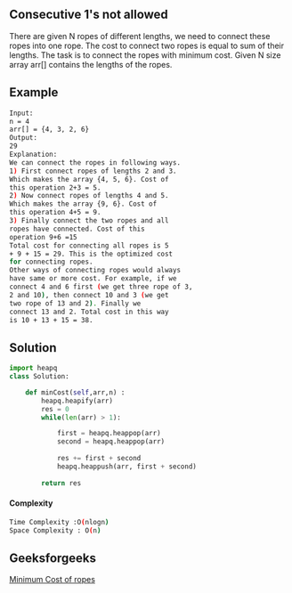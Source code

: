 ## Consecutive 1's not allowed
There are given N ropes of different lengths, we need to connect these ropes into one rope. 
The cost to connect two ropes is equal to sum of their lengths. The task is to connect the ropes 
with minimum cost. Given N size array arr[] contains the lengths of the ropes. 

## Example 
```bash
Input:
n = 4
arr[] = {4, 3, 2, 6}
Output: 
29
Explanation:
We can connect the ropes in following ways.
1) First connect ropes of lengths 2 and 3.
Which makes the array {4, 5, 6}. Cost of
this operation 2+3 = 5. 
2) Now connect ropes of lengths 4 and 5.
Which makes the array {9, 6}. Cost of
this operation 4+5 = 9.
3) Finally connect the two ropes and all
ropes have connected. Cost of this 
operation 9+6 =15
Total cost for connecting all ropes is 5
+ 9 + 15 = 29. This is the optimized cost
for connecting ropes. 
Other ways of connecting ropes would always 
have same or more cost. For example, if we 
connect 4 and 6 first (we get three rope of 3,
2 and 10), then connect 10 and 3 (we get
two rope of 13 and 2). Finally we
connect 13 and 2. Total cost in this way
is 10 + 13 + 15 = 38.

```

## Solution 

```python
import heapq
class Solution:

    def minCost(self,arr,n) :
        heapq.heapify(arr)
        res = 0
        while(len(arr) > 1):

            first = heapq.heappop(arr)
            second = heapq.heappop(arr)
     
            res += first + second
            heapq.heappush(arr, first + second)
     
        return res
 ```
#### Complexity
```bash
Time Complexity :O(nlogn)
Space Complexity : O(n)
```
## Geeksforgeeks
[Minimum Cost of ropes](https://practice.geeksforgeeks.org/problems/minimum-cost-of-ropes-1587115620/1)
